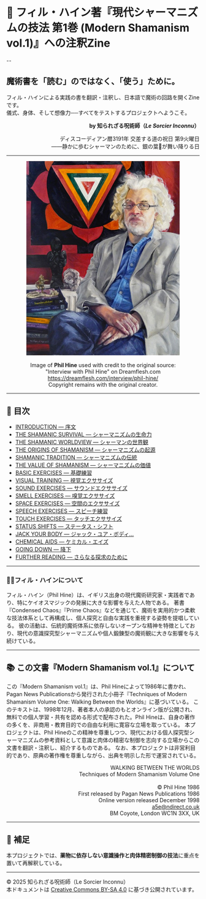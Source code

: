 # 📘 フィル・ハイン著『現代シャーマニズムの技法 第1巻 (Modern Shamanism vol.1)』への注釈Zine

--
## 魔術書を「読む」のではなく、「使う」ために。<br>
フィル・ハインによる実践の書を翻訳・注釈し、日本語で魔術の回路を開くZineです。<br>
儀式、身体、そして想像力──すべてをテストするプロジェクトへようこそ。<br>

<div align="right">

**by 知られざる呪術師（*Le Sorcier Inconnu*）**

ディスコーディアン暦3191年 交差する道の祝日 第9火曜日<br>
――静かに歩むシャーマンのために、銀の葉🍃が舞い降りる日

</div>

---

<div align="center">
  <img src="Phil_Hine.jpg" width="400">

  Image of **Phil Hine** used with credit to the original source:<br>
  "Interview with Phil Hine" on Dreamflesh.com<br>
  <a href="https://dreamflesh.com/interview/phil-hine/">https://dreamflesh.com/interview/phil-hine/</a><br>
  Copyright remains with the original creator.
</div>

---

## 🔖 目次

- [INTRODUCTION — 序文](techniques_annotation_01.md)
- [THE SHAMANIC SURVIVAL — シャーマニズムの生命力](techniques_annotation_02.md)
- [THE SHAMANIC WORLDVIEW — シャーマンの世界観](techniques_annotation_03.md)
- [THE ORIGINS OF SHAMANISM — シャーマニズムの起源](techniques_annotation_04.md)
- [SHAMANIC TRADITION — シャーマニズムの伝統](techniques_annotation_05a.md)
- [THE VALUE OF SHAMANISM — シャーマニズムの価値](techniques_annotation_05b.md)
- [BASIC EXERCISES — 基礎練習](techniques_annotation_06.md)
- [VISUAL TRAINING — 視覚エクササイズ](techniques_annotation_07.md)
- [SOUND EXERCISES — サウンドエクササイズ](techniques_annotation_08.md)
- [SMELL EXERCISES — 嗅覚エクササイズ](techniques_annotation_09.md)
- [SPACE EXERCISES — 空間のエクササイズ](techniques_annotation_10.md)
- [SPEECH EXERCISES — スピーチ練習](techniques_annotation_11.md)
- [TOUCH EXERCISES — タッチエクササイズ](techniques_annotation_12.md)
- [STATUS SHIFTS — ステータス・シフト](techniques_annotation_13.md)
- [JACK YOUR BODY — ジャック・ユア・ボディ...](techniques_annotation_14.md)
- [CHEMICAL AIDS — ケミカル・エイズ](techniques_annotation_15.md)
- [GOING DOWN — 降下](techniques_annotation_16.md)
- [FURTHER READING — さらなる探求のために](techniques_annotation_17.md)

---

### 🧙‍♂️フィル・ハインについて

フィル・ハイン（Phil Hine）は、イギリス出身の現代魔術研究家・実践者であり、特にケイオスマジックの発展に大きな影響を与えた人物である。
著書『Condensed Chaos』『Prime Chaos』などを通じて、魔術を実用的かつ柔軟な技法体系として再構成し、個人探究と自由な実践を重視する姿勢を提唱している。
彼の活動は、伝統的魔術体系に依存しないオープンな精神を特徴としており、現代の意識探究型シャーマニズムや個人鍛錬型の魔術観に大きな影響を与え続けている。

---

## 📚 この文書『Modern Shamanism vol.1』について
この『Modern Shamanism vol.1』は、Phil Hineによって1986年に書かれ、Pagan News Publicationsから発行された小冊子『Techniques of Modern Shamanism Volume One: Walking Between the Worlds』に基づいている。
このテキストは、1998年12月、著者本人の承認のもとオンライン版が公開され、無料での個人学習・共有を認める形式で配布された。Phil Hineは、自身の著作の多くを、非商用・教育目的での自由な利用に寛容な立場を取っている。
本プロジェクトは、Phil Hineのこの精神を尊重しつつ、現代における個人探究型シャーマニズムの参考資料として意識と肉体の精密な制御を志向する立場からこの文書を翻訳・注釈し、紹介するものである。
なお、本プロジェクトは非営利目的であり、原典の著作権を尊重しながら、出典を明示した形で運営されている。

<div align="right">

WALKING BETWEEN THE WORLDS<br>
Techniques of Modern Shamanism Volume One<br>
<br>
© Phil Hine 1986<br>
First released by Pagan News Publications 1986<br>
Online version released December 1998<br>
a5e@ndirect.co.uk<br>
BM Coyote, London WC1N 3XX, UK<br>
</div>

---

## 🐌 補足

本プロジェクトでは、**薬物に依存しない意識操作と肉体精密制御の技法**に重点を置いて再解釈している。

---

© 2025 知られざる呪術師（Le Sorcier Inconnu）  
本ドキュメントは [Creative Commons BY-SA 4.0](https://creativecommons.org/licenses/by-sa/4.0/deed.ja) に基づき公開されています。
